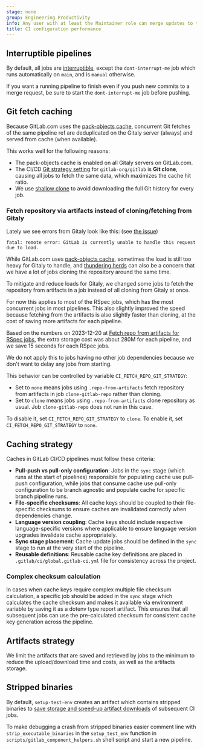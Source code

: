 ```yaml
---
stage: none
group: Engineering Productivity
info: Any user with at least the Maintainer role can merge updates to this content. For details, see https://docs.gitlab.com/development/development_processes/#development-guidelines-review.
title: CI configuration performance
---
```


## Interruptible pipelines

By default, all jobs are [interruptible](../../ci/yaml/_index.md#interruptible), except the
`dont-interrupt-me` job which runs automatically on `main`, and is `manual`
otherwise.

If you want a running pipeline to finish even if you push new commits to a merge
request, be sure to start the `dont-interrupt-me` job before pushing.

## Git fetch caching

Because GitLab.com uses the [pack-objects cache](../../administration/gitaly/configure_gitaly.md#pack-objects-cache),
concurrent Git fetches of the same pipeline ref are deduplicated on
the Gitaly server (always) and served from cache (when available).

This works well for the following reasons:

- The pack-objects cache is enabled on all Gitaly servers on GitLab.com.
- The CI/CD [Git strategy setting](../../ci/pipelines/settings.md#choose-the-default-git-strategy) for `gitlab-org/gitlab` is **Git clone**,
  causing all jobs to fetch the same data, which maximizes the cache hit ratio.
- We use [shallow clone](../../ci/pipelines/settings.md#limit-the-number-of-changes-fetched-during-clone) to avoid downloading the full Git
  history for every job.

### Fetch repository via artifacts instead of cloning/fetching from Gitaly

Lately we see errors from Gitaly look like this: (see [the issue](https://gitlab.com/gitlab-org/gitlab/-/issues/435456))

```plaintext
fatal: remote error: GitLab is currently unable to handle this request due to load.
```

While GitLab.com uses [pack-objects cache](../../administration/gitaly/configure_gitaly.md#pack-objects-cache),
sometimes the load is still too heavy for Gitaly to handle, and
[thundering herds](https://gitlab.com/gitlab-org/gitlab/-/issues/423830) can
also be a concern that we have a lot of jobs cloning the repository around
the same time.

To mitigate and reduce loads for Gitaly, we changed some jobs to fetch the
repository from artifacts in a job instead of all cloning from Gitaly at once.

For now this applies to most of the RSpec jobs, which has the most concurrent
jobs in most pipelines. This also slightly improved the speed because fetching
from the artifacts is also slightly faster than cloning, at the cost of saving
more artifacts for each pipeline.

Based on the numbers on 2023-12-20 at [Fetch repo from artifacts for RSpec jobs](https://gitlab.com/gitlab-org/gitlab/-/merge_requests/140330),
the extra storage cost was about 280M for each pipeline, and we save 15 seconds
for each RSpec jobs.

We do not apply this to jobs having no other job dependencies because we don't
want to delay any jobs from starting.

This behavior can be controlled by variable `CI_FETCH_REPO_GIT_STRATEGY`:

- Set to `none` means jobs using `.repo-from-artifacts` fetch repository from
  artifacts in job `clone-gitlab-repo` rather than cloning.
- Set to `clone` means jobs using `.repo-from-artifacts` clone repository
  as usual. Job `clone-gitlab-repo` does not run in this case.

To disable it, set `CI_FETCH_REPO_GIT_STRATEGY` to `clone`. To enable it,
set `CI_FETCH_REPO_GIT_STRATEGY` to `none`.

## Caching strategy

Caches in GitLab CI/CD pipelines must follow these criteria:

- **Pull-push vs pull-only configuration**: Jobs in the `sync` stage (which runs at the start of pipelines) responsible for populating cache use pull-push configuration, while jobs that consume cache use pull-only configuration to be branch agnostic and populate cache for specific branch pipeline runs.
- **File-specific checksums**: All cache keys should be coupled to their file-specific checksums to ensure caches are invalidated correctly when dependencies change.
- **Language version coupling**: Cache keys should include respective language-specific versions where applicable to ensure language version upgrades invalidate cache appropriately.
- **Sync stage placement**: Cache update jobs should be defined in the `sync` stage to run at the very start of the pipeline.
- **Reusable definitions**: Reusable cache key definitions are placed in `.gitlab/ci/global.gitlab-ci.yml` file for consistency across the project.

### Complex checksum calculation

In cases when cache keys require complex multiple file checksum calculation, a specific job should be added in the `sync` stage which calculates the cache checksum and makes it available via environment variable by saving it as a dotenv type report artifact. This ensures that all subsequent jobs can use the pre-calculated checksum for consistent cache key generation across the pipeline.

## Artifacts strategy

We limit the artifacts that are saved and retrieved by jobs to the minimum to reduce the upload/download time and costs, as well as the artifacts storage.

## Stripped binaries

By default, `setup-test-env` creates an artifact which contains stripped
binaries to [save storage and speed-up artifact downloads](https://gitlab.com/gitlab-org/gitlab/-/issues/442029#note_1775193538) of subsequent CI jobs.

To make debugging a crash from stripped binaries easier comment line with
`strip_executable_binaries` in the `setup_test_env` function in `scripts/gitlab_component_helpers.sh` shell script and start a new pipeline.
